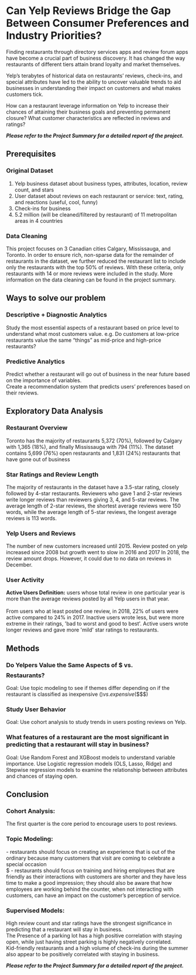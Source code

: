 # Can Yelp Reviews Bridge the Gap Between Consumer Preferences and Industry Priorities? 

Finding restaurants through directory services apps and review forum apps have become a crucial part of business discovery. It has changed the way restaurants of different tiers attain brand loyalty and market themselves.   

Yelp’s terabytes of historical data on restaurants’ reviews, check-ins, and special attributes have led to the ability to uncover valuable trends to aid businesses in understanding their impact on customers and what makes customers tick.   

How can a restaurant leverage information on Yelp to increase their chances of attaining their business goals and preventing permanent closure? What customer characteristics are reflected in reviews and ratings?

***Please refer to the Project Summary for a detailed report of the project.***

## Prerequisites

### Original Dataset
1. Yelp business dataset about business types, attributes, location,  review count, and stars 
2. User dataset about reviews on each restaurant or service: text, rating, and reactions (useful, cool, funny)
3. Check-ins for business
4. 5.2 million (will be cleaned/filtered by restaurant) of 11 metropolitan areas in 4 countries

### Data Cleaning

This project focuses on 3 Canadian cities Calgary, Mississauga, and Toronto. In order to ensure rich, non-sparse data for the remainder of restaurants in the dataset, we further reduced the restaurant list to include only the restaurants with the top 50% of reviews. With these criteria, only restaurants with 14 or more reviews were included in the study. More information on the data cleaning can be found in the project summary. 

## Ways to solve our problem
### Descriptive + Diagnostic Analytics
Study the most essential aspects of a restaurant based on price level to understand what most customers value.
e.g. Do customers at low-price restaurants value the same “things” as mid-price and high-price restaurants?

### Predictive Analytics
Predict whether a restaurant will go out of business in the near future based on the importance of variables. <br>
Create a recommendation system that predicts users’ preferences based on their reviews. 

## Exploratory Data Analysis

### Restaurant Overview
Toronto has the majority of restaurants 5,372 (70%), followed by Calgary with 1,365 (18%), and finally Mississauga with 794 (11%).
The dataset contains 5,699 (76%) open restaurants and 1,831 (24%) restaurants that have gone out of business

### Star Ratings and Review Length
The majority of restaurants in the dataset have a 3.5-star rating, closely followed by 4-star restaurants.
Reviewers who gave 1 and 2-star reviews write longer reviews than reviewers giving 3, 4, and 5-star reviews.
The average length of 2-star reviews, the shortest average reviews were 150 words, while the average length of 5-star reviews, the longest average reviews is 113 words.

### Yelp Users and Reviews
The number of new customers increased until 2015. Review posted on yelp increased since 2008 but growth went to slow in 2016 and 2017
In 2018, the review amount drops. However, it could due to no data on reviews in December.

### User Activity
**Active Users Definition:** users whose total review in one particular year is more than the average reviews posted by all Yelp users in that year. <br>
<br>
From users who at least posted one review, in 2018, 22% of users were active compared to 24% in 2017.
Inactive users wrote less, but were more extreme in their ratings, 'bad to worst and good to best'.
Active users wrote longer reviews and gave more 'mild' star ratings to restaurants. 

## Methods
### Do Yelpers Value the Same Aspects of $ vs. $$$$ Restaurants?
Goal: Use topic modeling to see if themes differ depending on if the restaurant is classified as inexpensive ($) vs. expensive ($$$$)

### Study User Behavior
Goal: Use cohort analysis to study trends in users posting reviews on Yelp.

### What features of a restaurant are the most significant in predicting that a restaurant will stay in business?
Goal: Use Random Forest and XGBoost models to understand variable importance. Use Logistic regression models (OLS, Lasso, Ridge) and Stepwise regression models to examine the relationship between attributes and chances of staying open.

## Conclusion
### Cohort Analysis:
The first quarter is the core period to encourage users to post reviews. 
### Topic Modeling:
$$$$ - restaurants should focus on creating an experience that is out of the ordinary  because many customers that visit are coming to celebrate a special occasion <br>
$ - restaurants should focus on training and hiring employees that are friendly as their interactions with customers are shorter and they have less time to make a good impression; they should also be aware that how employees are working behind the counter, when not interacting with customers, can have an impact on the customer’s perception of service. 
### Supervised Models:
High review count and star ratings have the strongest significance in predicting that a restaurant will stay in business. <br>
The Presence of a parking lot has a high positive correlation with staying open, while just having street parking is highly negatively correlated. <br>
Kid-friendly restaurants and a high volume of check-ins during the summer also appear to be positively correlated with staying in business. <br>

***Please refer to the Project Summary for a detailed report of the project.***
